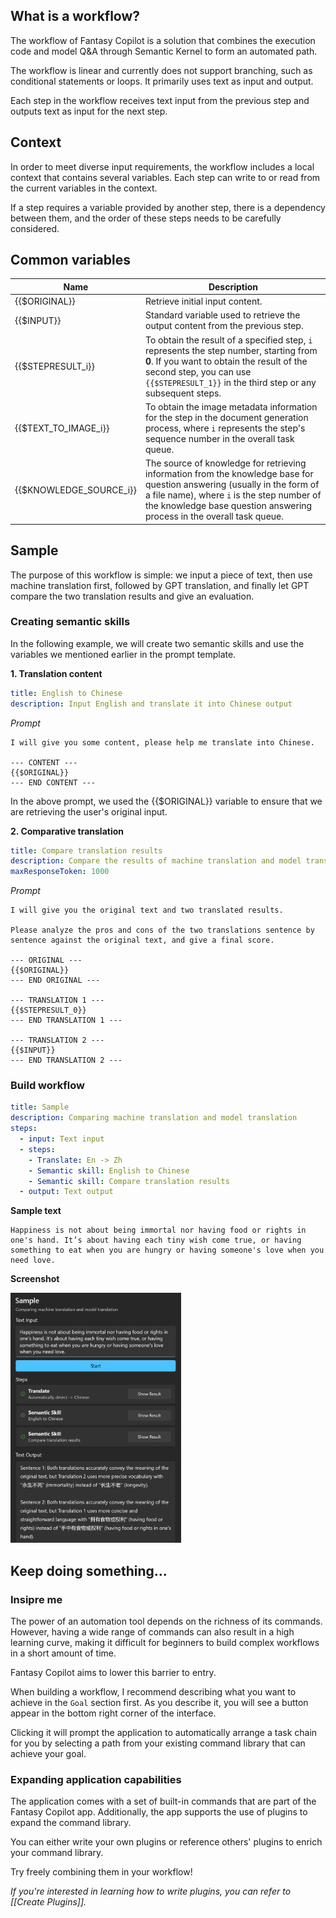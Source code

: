 ## What is a workflow?

The workflow of Fantasy Copilot is a solution that combines the execution code and model Q&A through Semantic Kernel to form an automated path.

The workflow is linear and currently does not support branching, such as conditional statements or loops. It primarily uses text as input and output.

Each step in the workflow receives text input from the previous step and outputs text as input for the next step.

## Context

In order to meet diverse input requirements, the workflow includes a local context that contains several variables. Each step can write to or read from the current variables in the context.

If a step requires a variable provided by another step, there is a dependency between them, and the order of these steps needs to be carefully considered.

## Common variables

|Name|Description|
|-|-|
|{{$ORIGINAL}}|Retrieve initial input content.|
|{{$INPUT}}|Standard variable used to retrieve the output content from the previous step.|
|{{$STEPRESULT_i}}|To obtain the result of a specified step, `i` represents the step number, starting from **0**. If you want to obtain the result of the second step, you can use `{{$STEPRESULT_1}}` in the third step or any subsequent steps. |
|{{$TEXT_TO_IMAGE_i}}|To obtain the image metadata information for the step in the document generation process, where `i` represents the step's sequence number in the overall task queue.|
|{{$KNOWLEDGE_SOURCE_i}}|The source of knowledge for retrieving information from the knowledge base for question answering (usually in the form of a file name), where `i` is the step number of the knowledge base question answering process in the overall task queue.|

## Sample

The purpose of this workflow is simple: we input a piece of text, then use machine translation first, followed by GPT translation, and finally let GPT compare the two translation results and give an evaluation.

### Creating semantic skills

In the following example, we will create two semantic skills and use the variables we mentioned earlier in the prompt template.

**1. Translation content**

```yaml
title: English to Chinese
description: Input English and translate it into Chinese output
```
*Prompt*

```
I will give you some content, please help me translate into Chinese.

--- CONTENT ---
{{$ORIGINAL}}
--- END CONTENT ---
```

In the above prompt, we used the {{$ORIGINAL}} variable to ensure that we are retrieving the user's original input.

**2. Comparative translation**

```yaml
title: Compare translation results
description: Compare the results of machine translation and model translation, and give a detailed evaluation
maxResponseToken: 1000
```

*Prompt*

```
I will give you the original text and two translated results.

Please analyze the pros and cons of the two translations sentence by sentence against the original text, and give a final score.

--- ORIGINAL ---
{{$ORIGINAL}}
--- END ORIGINAL ---

--- TRANSLATION 1 ---
{{$STEPRESULT_0}}
--- END TRANSLATION 1 ---

--- TRANSLATION 2 ---
{{$INPUT}}
--- END TRANSLATION 2 ---
```

### Build workflow

```yaml
title: Sample
description: Comparing machine translation and model translation
steps:
  - input: Text input
  - steps:
    - Translate: En -> Zh
    - Semantic skill: English to Chinese
    - Semantic skill: Compare translation results
  - output: Text output
```

**Sample text**

```
Happiness is not about being immortal nor having food or rights in one's hand. It’s about having each tiny wish come true, or having something to eat when you are hungry or having someone's love when you need love.
```

**Screenshot**

<img src="./images/workflow_sample.png" height="400px" />

## Keep doing something...

### Insipre me

The power of an automation tool depends on the richness of its commands. However, having a wide range of commands can also result in a high learning curve, making it difficult for beginners to build complex workflows in a short amount of time.

Fantasy Copilot aims to lower this barrier to entry.

When building a workflow, I recommend describing what you want to achieve in the `Goal` section first. As you describe it, you will see a button appear in the bottom right corner of the interface.

Clicking it will prompt the application to automatically arrange a task chain for you by selecting a path from your existing command library that can achieve your goal.

### Expanding application capabilities

The application comes with a set of built-in commands that are part of the Fantasy Copilot app. Additionally, the app supports the use of plugins to expand the command library.

You can either write your own plugins or reference others' plugins to enrich your command library.

Try freely combining them in your workflow!

*If you're interested in learning how to write plugins, you can refer to [[Create Plugins]].*